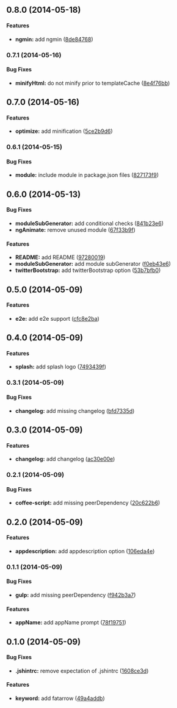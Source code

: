 <a name="0.8.0"></a>
## 0.8.0  (2014-05-18)


#### Features

* **ngmin:** add ngmin ([8de84768](CaryLandholt/generator-fatarrow/commit/8de847683a4f92ed87fc0a4b4be387a87038c991))


<a name="0.7.1"></a>
### 0.7.1  (2014-05-16)


#### Bug Fixes

* **minifyHtml:** do not minify prior to templateCache ([8e4f76bb](CaryLandholt/generator-fatarrow/commit/8e4f76bbbc95972e1c953ba9f4c6574ece67f911))


<a name="0.7.0"></a>
## 0.7.0  (2014-05-16)


#### Features

* **optimize:** add minification ([5ce2b9d6](CaryLandholt/generator-fatarrow/commit/5ce2b9d66535ea7cf64771d54412d945e078afa9))


<a name="0.6.1"></a>
### 0.6.1  (2014-05-15)


#### Bug Fixes

* **module:** include module in package.json files ([827173f9](CaryLandholt/generator-fatarrow/commit/827173f9347f62f628ed09b9693414893c927ffe))


<a name="0.6.0"></a>
## 0.6.0  (2014-05-13)


#### Bug Fixes

* **moduleSubGenerator:** add conditional checks ([841b23e6](CaryLandholt/generator-fatarrow/commit/841b23e6d79b8df221cfa13307b6b37a4902289b))
* **ngAnimate:** remove unused module ([67f33b9f](CaryLandholt/generator-fatarrow/commit/67f33b9f576c0b010d7a3c982c573d5b2e82e929))


#### Features

* **README:** add README ([97280019](CaryLandholt/generator-fatarrow/commit/97280019d0832be09cd90e367d6f40082f878e49))
* **moduleSubGenerator:** add module subGenerator ([f0eb43e6](CaryLandholt/generator-fatarrow/commit/f0eb43e64aa4d9ce10c118a991df1090e7c4ed74))
* **twitterBootstrap:** add twitterBootstrap option ([53b7bfb0](CaryLandholt/generator-fatarrow/commit/53b7bfb0b7f9d4bb07890ddb9b269c0c08542f8f))


<a name="0.5.0"></a>
## 0.5.0  (2014-05-09)


#### Features

* **e2e:** add e2e support ([cfc8e2ba](CaryLandholt/generator-fatarrow/commit/cfc8e2ba6eda2738d169cd5be460a6d2b50efd04))


<a name="0.4.0"></a>
## 0.4.0  (2014-05-09)


#### Features

* **splash:** add splash logo ([7493439f](CaryLandholt/generator-fatarrow/commit/7493439f654d8bf1cd926a12f43c8bde8491a65b))


<a name="0.3.1"></a>
### 0.3.1  (2014-05-09)


#### Bug Fixes

* **changelog:** add missing changelog ([bfd7335d](CaryLandholt/generator-fatarrow/commit/bfd7335d0d410d4732f7c6514717f6a37928d318))


<a name="0.3.0"></a>
## 0.3.0  (2014-05-09)


#### Features

* **changelog:** add changelog ([ac30e00e](CaryLandholt/generator-fatarrow/commit/ac30e00e66a99078ea5709f6341962fe99ed1822))


<a name="0.2.1"></a>
### 0.2.1  (2014-05-09)


#### Bug Fixes

* **coffee-script:** add missing peerDependency ([20c622b6](CaryLandholt/generator-fatarrow/commit/20c622b617fb333d00fa02f0f10c3d175c44359c))


<a name="0.2.0"></a>
## 0.2.0  (2014-05-09)


#### Features

* **appdescription:** add appdescription option ([106eda4e](CaryLandholt/generator-fatarrow/commit/106eda4ec521c9e2c274be842f7675fae268ca9c))


<a name="0.1.1"></a>
### 0.1.1  (2014-05-09)


#### Bug Fixes

* **gulp:** add missing peerDependency ([f942b3a7](CaryLandholt/generator-fatarrow/commit/f942b3a7f1ea031d9c3e7cfe5d62617e224b0973))


#### Features

* **appName:** add appName prompt ([78f19751](CaryLandholt/generator-fatarrow/commit/78f1975120fc72ec3343a06e5441fb1e2c80dcae))


<a name="0.1.0"></a>
## 0.1.0  (2014-05-09)


#### Bug Fixes

* **.jshintrc:** remove expectation of .jshintrc ([1608ce3d](CaryLandholt/generator-fatarrow/commit/1608ce3d1371052b66114d222dd9ca1b86a38838))


#### Features

* **keyword:** add fatarrow ([49a4addb](CaryLandholt/generator-fatarrow/commit/49a4addb631c971987cfad48d62b67934301db76))